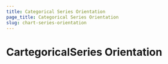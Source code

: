 ```yaml
---
title: Categorical Series Orientation
page_title: Categorical Series Orientation
slug: chart-series-orientation
---
```

# CartegoricalSeries Orientation #

